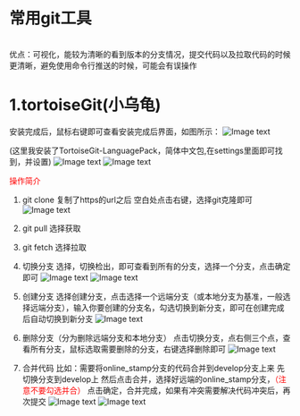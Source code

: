 # 常用git工具
<br>
优点：可视化，能较为清晰的看到版本的分支情况，提交代码以及拉取代码的时候更清晰，避免使用命令行推送的时候，可能会有误操作

# 1.tortoiseGit(小乌龟)

安装完成后，鼠标右键即可查看安装完成后界面，如图所示：
![Image text](https://raw.githubusercontent.com/chrisechen/gitimg/main/img/004.jpg)

(这里我安装了TortoiseGit-LanguagePack，简体中文包,在settings里面即可找到，并设置)
![Image text](https://raw.githubusercontent.com/chrisechen/gitimg/main/img/005.jpg)
![Image text](https://raw.githubusercontent.com/chrisechen/gitimg/main/img/006.jpg)


<font color="red">操作简介</font>

1. git clone
复制了https的url之后
空白处点击右键，选择git克隆即可  
![Image text](https://raw.githubusercontent.com/chrisechen/gitimg/main/img/007.jpg)

2. git pull
选择获取

3. git fetch
选择拉取

4. 切换分支
选择，切换检出，即可查看到所有的分支，选择一个分支，点击确定即可
![Image text](https://raw.githubusercontent.com/chrisechen/gitimg/main/img/008.jpg)
![Image text](https://raw.githubusercontent.com/chrisechen/gitimg/main/img/009.jpg)


5. 创建分支
选择创建分支，点击选择一个远端分支（或本地分支为基准，一般选择远端分支），输入你要创建的分支名，勾选切换到新分支，即可在创建完成后自动切换到新分支
![Image text](https://raw.githubusercontent.com/chrisechen/gitimg/main/img/010.jpg)

6. 删除分支（分为删除远端分支和本地分支）
点击切换分支，点右侧三个点，查看所有分支，鼠标选取需要删除的分支，右键选择删除即可
![Image text](https://raw.githubusercontent.com/chrisechen/gitimg/main/img/011.jpg)

7. 合并代码
比如：需要将online_stamp分支的代码合并到develop分支上来
先切换分支到develop上
然后点击合并，选择好远端的online_stamp分支，<font color="red">（注意不要勾选并合）</font>
点击确定，合并完成，如果有冲突需要解决代码冲突后，再次提交
![Image text](https://raw.githubusercontent.com/chrisechen/gitimg/main/img/012.jpg)
![Image text](https://raw.githubusercontent.com/chrisechen/gitimg/main/img/013.jpg)